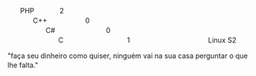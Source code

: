 
           
ㅤㅤPHPㅤㅤㅤㅤ2        
ㅤㅤㅤㅤC++ㅤㅤㅤㅤㅤㅤ0 ㅤㅤ                            
ㅤㅤㅤㅤㅤㅤC#ㅤㅤㅤㅤㅤㅤㅤㅤ0   ㅤ                     
ㅤㅤㅤㅤㅤㅤㅤㅤCㅤㅤㅤㅤㅤㅤㅤㅤㅤㅤ1
ㅤㅤㅤㅤㅤㅤㅤㅤㅤㅤㅤㅤLinux S2  

"faça seu dinheiro como quiser, ninguém vai na sua casa perguntar o que lhe falta." 
  ㅤㅤㅤㅤㅤㅤㅤㅤㅤㅤㅤㅤㅤㅤㅤㅤㅤㅤㅤㅤㅤㅤㅤㅤㅤ              
